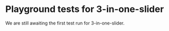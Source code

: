 # Playground tests for 3-in-one-slider
We are still awaiting the first test run for 3-in-one-slider.
